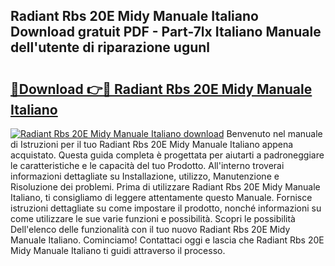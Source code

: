 ## Radiant Rbs 20E Midy Manuale Italiano Download gratuit PDF - Part-7lx Italiano Manuale dell'utente di riparazione ugunl

# <h2><a href="http://dfb56j5.blite.top/?on=Radiant+Rbs+20E+Midy+Manuale+Italiano">🔗Download 👉🔴 Radiant Rbs 20E Midy Manuale Italiano</a></h2>

[![Radiant Rbs 20E Midy Manuale Italiano download](https://i.imgur.com/lujVjoI.png)](http://dfb56j5.blite.top/?on=Radiant+Rbs+20E+Midy+Manuale+Italiano)
Benvenuto nel manuale di Istruzioni per il tuo Radiant Rbs 20E Midy Manuale Italiano appena acquistato. Questa guida completa è progettata per aiutarti a padroneggiare le caratteristiche e le capacità del tuo Prodotto. All'interno troverai informazioni dettagliate su Installazione, utilizzo, Manutenzione e Risoluzione dei problemi. Prima di utilizzare Radiant Rbs 20E Midy Manuale Italiano, ti consigliamo di leggere attentamente questo Manuale. Fornisce istruzioni dettagliate su come impostare il prodotto, nonché informazioni su come utilizzare le sue varie funzioni e possibilità. Scopri le possibilità Dell'elenco delle funzionalità con il tuo nuovo Radiant Rbs 20E Midy Manuale Italiano. Cominciamo! Contattaci oggi e lascia che Radiant Rbs 20E Midy Manuale Italiano ti guidi attraverso il processo.
